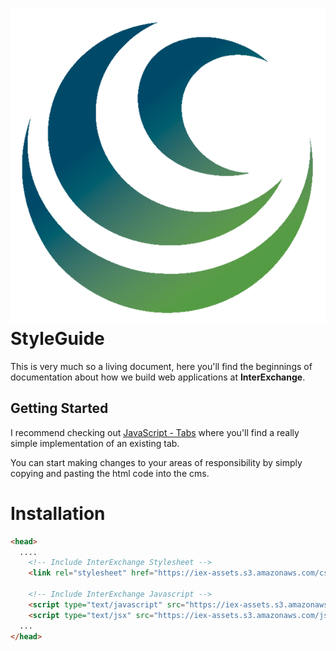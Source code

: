 <h1 class="site-title">
  <img src="/images/logo.png" />
  StyleGuide
</h1>

This is very much so a living document, here you'll find the beginnings
of documentation about how we build web applications at <strong>InterExchange</strong>.

## Getting Started

I recommend checking out <a class="label label-success" href="/javascript_-_tabs.html">JavaScript - Tabs</a>
where you'll find a really simple implementation of an existing tab.

You can start making changes to your areas of responsibility by simply
copying and pasting the html code into the cms.

# Installation

```html
<head>
  ....
    <!-- Include InterExchange Stylesheet -->
    <link rel="stylesheet" href="https://iex-assets.s3.amazonaws.com/css/interexchange.min.css"/>

    <!-- Include InterExchange Javascript -->
    <script type="text/javascript" src="https://iex-assets.s3.amazonaws.com/js/interexchange.js"></script>
    <script type="text/jsx" src="https://iex-assets.s3.amazonaws.com/js/interexchange-components.js"></script>
  ...
</head>
```
